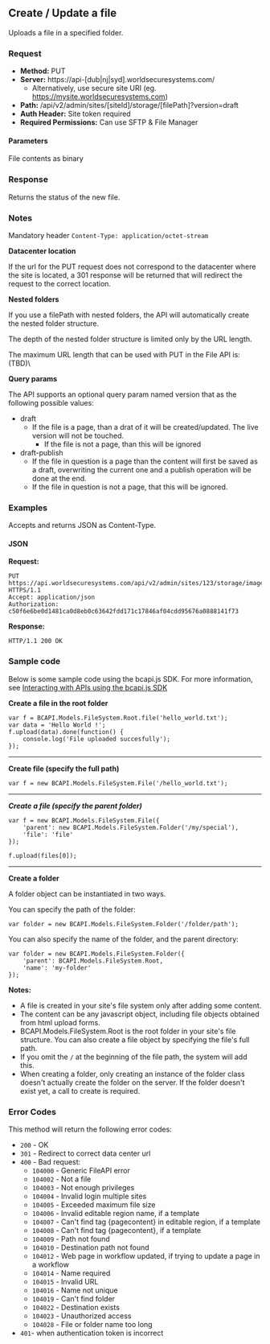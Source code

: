 ## Create / Update a file

Uploads a file in a specified folder.

### Request

* **Method:** PUT
* **Server:** https://api-[dub|nj|syd].worldsecuresystems.com/
  * Alternatively, use secure site URI (eg. https://mysite.worldsecuresystems.com)
* **Path:** /api/v2/admin/sites/[siteId]/storage/[filePath]?version=draft
* **Auth Header:** Site token required
* **Required Permissions:** Can use SFTP & File Manager

#### Parameters ####

File contents as binary

### Response

Returns the status of the new file.

### Notes

Mandatory header `Content-Type: application/octet-stream`

**Datacenter location**

If the url for the PUT request does not correspond to the datacenter where the site is located, a 301 response will be returned that will redirect the request to the correct location. 

**Nested folders**

If you use a filePath with nested folders, the API will automatically create the nested folder structure.

The depth of the nested folder structure is limited only by the URL length.

The maximum URL length that can be used with PUT in the File API is: (TBD)\

**Query params**
 
The API supports an optional query param named version that as the following possible values:

* draft
  * If the file is a page, than a drat of it will be created/updated. The live version will not be touched.
	* If the file is not a page, than this will be ignored
* draft-publish
	* If the file in question is a page than the content will first be saved as a draft, overwriting the current one and a publish operation will be done at the end.
	* If the file in question is not a page, that this will be ignored. 

### Examples

Accepts and returns JSON as Content-Type.

#### JSON

**Request:**
~~~
PUT https://api.worldsecuresystems.com/api/v2/admin/sites/123/storage/images/cat.jpg HTTPS/1.1
Accept: application/json
Authorization: c50f6e6be0d1481ca0d8eb0c63642fdd171c17846af04cdd95676a0888141f73
~~~

**Response:**
~~~
HTTP/1.1 200 OK
~~~

### Sample code

Below is some sample code using the bcapi.js SDK. For more information, see [Interacting with APIs using the bcapi.js SDK](http://docs.businesscatalyst.com/content/developer-guides/APIs/javascript-SDK.html)

**Create a file in the root folder**

~~~
var f = BCAPI.Models.FileSystem.Root.file('hello_world.txt');
var data = 'Hello World !';
f.upload(data).done(function() {
    console.log('File uploaded succesfully');
});
~~~

***

**Create file (specify the full path)**

~~~
var f = new BCAPI.Models.FileSystem.File('/hello_world.txt');
~~~

***

***Create a file (specify the parent folder)***

~~~
var f = new BCAPI.Models.FileSystem.File({
    'parent': new BCAPI.Models.FileSystem.Folder('/my/special'),
    'file': 'file'
});

f.upload(files[0]);
~~~

***

**Create a folder**

A folder object can be instantiated in two ways.

You can specify the path of the folder:

~~~
var folder = new BCAPI.Models.FileSystem.Folder('/folder/path');
~~~

You can also specify the name of the folder, and the parent directory:

~~~
var folder = new BCAPI.Models.FileSystem.Folder({
    'parent': BCAPI.Models.FileSystem.Root,
    'name': 'my-folder'
});
~~~

**Notes:**

* A file is created in your site's file system only after adding some content.
* The content can be any javascript object, including file objects obtained from html upload forms.
* BCAPI.Models.FileSystem.Root is the root folder in your site's file structure. You can also create a file object by specifying the file's full path.
* If you omit the `/` at the beginning of the file path, the system will add this.
* When creating a folder, only creating an instance of the folder class doesn't actually create the folder on the server. If the folder doesn't exist yet, a call to create is required.

### Error Codes

This method will return the following error codes:

* `200` - OK
* `301` - Redirect to correct data center url
* `400` - Bad request:
	* `104000` - Generic FileAPI error
	* `104002` - Not a file
	* `104003` - Not enough privileges 
	* `104004` - Invalid login multiple sites 
	* `104005` - Exceeded maximum file size 
	* `104006` - Invalid editable region name, if a template 
	* `104007` - Can't find tag {pagecontent} in editable region, if a template 
	* `104008` - Can't find tag {pagecontent}, if a template 
	* `104009` - Path not found
	* `104010` - Destination path not found 
	* `104012` - Web page in workflow updated, if trying to update a page in a workflow 
	* `104014` - Name required
	* `104015` - Invalid URL 
	* `104016` - Name not unique 
	* `104019` - Can't find folder 
	* `104022` - Destination exists 
	* `104023` - Unauthorized access 
	* `104028` - File or folder name too long 
* `401`- when authentication token is incorrect

